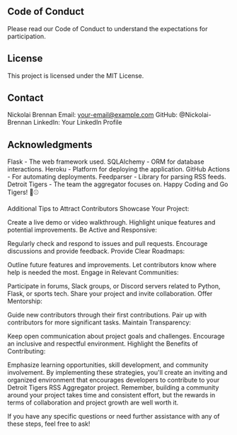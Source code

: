 ## Code of Conduct
Please read our Code of Conduct to understand the expectations for participation.

## License
This project is licensed under the MIT License.

## Contact
Nickolai Brennan
Email: your-email@example.com
GitHub: @Nickolai-Brennan
LinkedIn: Your LinkedIn Profile

## Acknowledgments
Flask - The web framework used.
SQLAlchemy - ORM for database interactions.
Heroku - Platform for deploying the application.
GitHub Actions - For automating deployments.
Feedparser - Library for parsing RSS feeds.
Detroit Tigers - The team the aggregator focuses on.
Happy Coding and Go Tigers! 🐯⚾️

Additional Tips to Attract Contributors
Showcase Your Project:

Create a live demo or video walkthrough.
Highlight unique features and potential improvements.
Be Active and Responsive:

Regularly check and respond to issues and pull requests.
Encourage discussions and provide feedback.
Provide Clear Roadmaps:

Outline future features and improvements.
Let contributors know where help is needed the most.
Engage in Relevant Communities:

Participate in forums, Slack groups, or Discord servers related to Python, Flask, or sports tech.
Share your project and invite collaboration.
Offer Mentorship:

Guide new contributors through their first contributions.
Pair up with contributors for more significant tasks.
Maintain Transparency:

Keep open communication about project goals and challenges.
Encourage an inclusive and respectful environment.
Highlight the Benefits of Contributing:

Emphasize learning opportunities, skill development, and community involvement.
By implementing these strategies, you'll create an inviting and organized environment that encourages developers to contribute to your Detroit Tigers RSS Aggregator project. Remember, building a community around your project takes time and consistent effort, but the rewards in terms of collaboration and project growth are well worth it.

If you have any specific questions or need further assistance with any of these steps, feel free to ask!

